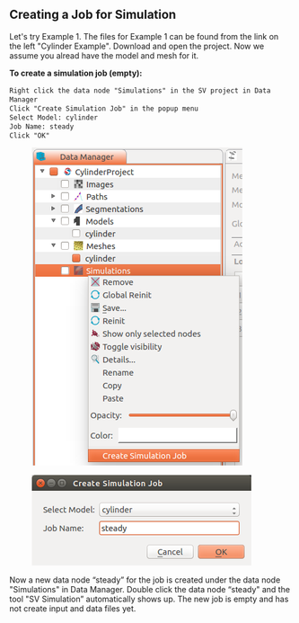 ## Creating a Job for Simulation ###

Let's try Example 1. The files for Example 1 can be found from the link on the left "Cylinder Example". Download and open the project. Now we assume you alread have the model and mesh for it.
 
**To create a simulation job (empty):**

	Right click the data node "Simulations" in the SV project in Data Manager
	Click "Create Simulation Job" in the popup menu
	Select Model: cylinder
	Job Name: steady
	Click "OK"

<figure>
  <img class="svImg svImgSm"  src="documentation/flowsolver/imgs/createemptyjob.png"> 
  <figcaption class="svCaption" ></figcaption>
</figure>

<figure>
  <img class="svImg svImgSm"  src="documentation/flowsolver/imgs/createjobdialog.png"> 
  <figcaption class="svCaption" ></figcaption>
</figure>

Now a new data node “steady” for the job is created under the data node "Simulations" in Data Manager. Double click the data node “steady" and the tool "SV Simulation” automatically shows up. The new job is empty and has not create input and data files yet. 

